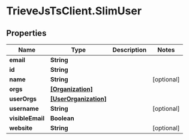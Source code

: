 # TrieveJsTsClient.SlimUser

## Properties

Name | Type | Description | Notes
------------ | ------------- | ------------- | -------------
**email** | **String** |  | 
**id** | **String** |  | 
**name** | **String** |  | [optional] 
**orgs** | [**[Organization]**](Organization.md) |  | 
**userOrgs** | [**[UserOrganization]**](UserOrganization.md) |  | 
**username** | **String** |  | [optional] 
**visibleEmail** | **Boolean** |  | 
**website** | **String** |  | [optional] 


